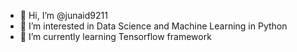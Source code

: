 - 👋 Hi, I’m @junaid9211
- 👀 I’m interested in Data Science and Machine Learning in Python
- 🌱 I’m currently learning Tensorflow framework


<!---
junaid9211/junaid9211 is a ✨ special ✨ repository because its `README.md` (this file) appears on your GitHub profile.
You can click the Preview link to take a look at your changes.
--->
